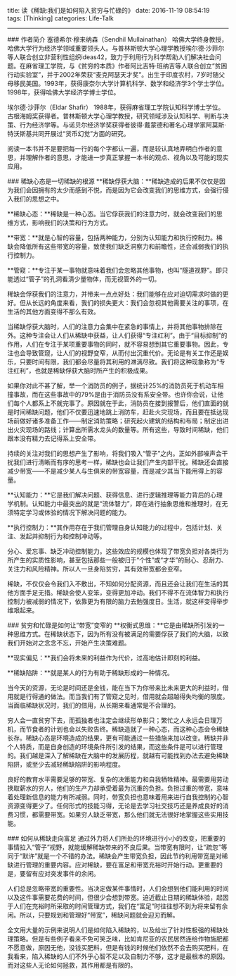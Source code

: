 title: 读《稀缺:我们是如何陷入贫穷与忙碌的》
date: 2016-11-19 08:54:19
tags: [Thinking]
categories: Life-Talk

---

### 作者简介
塞德希尔·穆来纳森（Sendhil Mullainathan）
哈佛大学终身教授，哈佛大学行为经济学领域重要领头人。与普林斯顿大学心理学教授埃尔德·沙菲尔等人联合创立非营利性组织ideas42，致力于利用行为科学帮助人们解决社会问题。在麻省理工学院，与《贫穷的本质》作者阿比吉特·班纳吉等人联合创立“贫困行动实验室”，并于2002年荣获“麦克阿瑟天才奖”。出生于印度农村，7岁时随父母移民美国。1993年，获得康奈尔大学计算机科学、数学和经济学3个学士学位。1998年，获得哈佛大学经济学博士学位。

埃尔德·沙菲尔（Eldar Shafir）
1988年，获得麻省理工学院认知科学博士学位。古根海姆奖获得者。普林斯顿大学心理学教授，研究领域涉及认知科学、判断与决策、行为经济学等。与诺贝尔经济学奖获得者彼得·戴蒙德和著名心理学家阿莫斯·特沃斯基共同开展过“货币幻觉”方面的研究。

阅读一本书并不是要把每一行的每个字都认一遍，而是较认真地弄明白作者的意思，并理解作者的意思，才能进一步真正掌握一本书的观点、视角以及可能的现实应用。

### 稀缺心态是一切稀缺的根源
**稀缺俘获大脑：**稀缺造成的后果不仅仅是因为我们会因拥有的太少而感到不悦，而是因为它会改变我们的思维方式，会强行侵入我们的思想之中。

**稀缺心态：**稀缺是一种心态。当它俘获我们的注意力时，就会改变我们的思维方式，影响我们的决策和行为方式。

**带宽：**就是心智的容量，包括两种能力，分别为认知能力和执行控制力。稀缺会降低所有这些带宽的容量，致使我们缺乏洞察力和前瞻性，还会减弱我们的执行控制力。

**管窥：**专注于某一事物就意味着我们会忽略其他事物，也叫“隧道视野”。即只能透过“管子”的孔洞看清少量物体，而无视管外的一切。

稀缺会俘获我们的注意力，并带来一点点好处：我们能够在应对迫切需求时做的更好。但从长远的角度来看，我们的损失更大：我们会忽视其他需要关注的事项，在生活的其他方面变得不那么有效。

当稀缺俘获大脑时，人们的注意力会集中在紧急的事情上，并将其他事物排除在外。这种专注会让人们从稀缺中获益，让人们获得“专注红利”。由于“目标抑制”的作用，人们在专注于某项重要事物的同时，就不容易想到其它重要事物。因此，专注也会导致管窥，让人们的视野变窄，从而付出沉重代价。无论是有关工作还是娱乐，只要时间有限，我们都会尽量将其利用的淋漓尽致。我们将这种现象称为“专注红利”，也就是稀缺俘获大脑时所产生的积极成果。

如果你对此不甚了解，举一个消防员的例子，据统计25%的消防员死于机动车相撞事故，而在这些事故中的79%是由于消防员没有系安全带。也许你会说，让他们每个人都系上不就完事了。原因就在于此，消防员在接到报警后，他们直面的就是时间稀缺问题，他们不仅要迅速地跳上消防车，赶赴火灾现场，而且要在抵达现场前做好诸多准备工作——制定消防策略；研究起火建筑的结构和布局；制定出进出火灾现场的路线；计算出所需水龙头的数量等。所有这些，导致时间稀缺，他们跟本没有精力去记得系上安全带。

持续的关注对我们的思想产生了影响，将我们吸入“管子”之内。正如外部噪声会干扰我们进行清晰而有序的思考一样，稀缺也会让我们产生内部干扰。稀缺还会直接减少带宽——不是减少某人与生俱来的带宽容量，而是减少其当下能用得上的容量。

**认知能力：**它是我们解决问题、获得信息、进行逻辑推理等能力背后的心理学机制。认知能力中最突出的就是“流体智力”，即在进行抽象思维和推理时，在无须特定学习或体验的情况下解决问题的能力。

**执行控制力：**其作用存在于我们管理自身认知能力的过程中，包括计划、关注、发起并抑制行为和控制冲动等。

分心、爱忘事、缺乏冲动控制能力。这些效应的规模也体现了带宽负担对各类行为所产生的实质性影响，甚至包括那些一般被归于“个性”或“才华”的耐心、忍耐力、关注力和风险精神。所以人一旦身陷贫穷，其有效带宽都会变窄。

稀缺，不仅仅会令我们入不敷出，不知如何分配资源，而且还会让我们在生活的其他方面手足无措。稀缺会使人变笨，变得更加冲动。我们不得不在流体智力和执行控制力被减弱的情况下，依靠更为有限的脑力去勉强度日。生活，就这样变得举步维艰起来。

### 贫穷和忙碌是如何让“带宽”变窄的
**权衡式思维：**它是由稀缺所引发的一种思维方式。在稀缺状态下，因为所有没有被满足的需要俘获了我们的大脑，以致我们开始对之念念不忘，开始产生决策难题。

**现实偏见：**我们会将未来的利益作为代价，过高地估计即刻的利益。

**稀缺陷阱：**就是某人的行为有助于稀缺形成的一种情况。

当今天的资源，无论是时间还是金钱，能在当下为你带来比未来更大的利益时，借用就是行得通的做法。而当我们有了管窥之见时，借用就会超越得失均衡的限度。当面临稀缺状况时，我们的借用，从长期来看通常是不合理的。

穷人会一直贫穷下去，而孤独者也注定会继续形单影只；繁忙之人永远会日理万机，而节食者的计划也会以失败告终。稀缺造就了一种心态，而这种心态会令稀缺长存。稀缺心态是环境造成的结果，更有可能通过一些措施来加以改变。稀缺并非个人特质，而是自身创造的环境条件所引发的结果，而这些条件是可以进行管理的。我们越是深入了解稀缺在大脑中的发展历程，就越有可能找到办法去避免稀缺陷阱，或至少去减轻稀缺陷阱的影响程度。

良好的教育水平需要足够的带宽、复杂的决策能力和自我牺牲精神。最需要用劳动换取薪水的穷人，他们的生产力却承受着最为沉重的负担。负担过重的带宽，意味着处理新信息的能力有所减弱。同时，带宽负担也意味着用来进行自我控制的心智资源变得更少了。任何形式的技能习得，无论是去学习社交技巧还是养成良好的消费习惯，都需要带宽。如果穷人缺乏带宽，那么他们就无法很好地掌握这些实用技能。

### 如何从稀缺走向富足
通过外力将人们所处的环境进行小小的改变，把重要的事情拉入“管子”视野，就能缓解稀缺带来的不良后果。当带宽有限时，让“疏忽”等同于“默许”就是一个不错的办法。稀缺会产生带宽负担，因此节约利用带宽是对稀缺进行管理的重要内容。应对稀缺，要在富足和带宽充裕时开始行动。更重要的是，要留有应对突发事件的余闲。

人们总是忽略带宽的重要性。当决定做某件事情时，人们会想到他们能利用的时间以及这件事需要花费的时间，但很少会想到带宽。迫近截止日期的稀缺体验，起因于人们在充裕时所采取的时间管理方式，我们在“富足”时往往想不到为将来留有余闲。所以，只要规划和管理好“带宽”，稀缺问题就会迎刃而解。

全文用大量的示例来说明人们是如何陷入稀缺的，以及给出了针对性极强的稀缺处理策略。但是有些例子看来不免可笑乏味，比如肯尼亚的农民居然连给作物施肥都不愿意做，原因无他，没钱买肥料，但是有钱的时候他们依然不会去购买肥料，在我看来，陷入稀缺的人们不外乎心智不足以及自制力不够，这才是最根本的原因。而对这些人无论如何拯救，其作用都是有限的。
